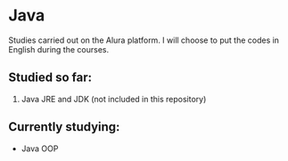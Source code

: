 # Java

Studies carried out on the Alura platform. I will choose to put the codes in English during the courses.



## Studied so far:

1. Java JRE and JDK (not included in this repository)

## Currently studying:

- Java OOP

